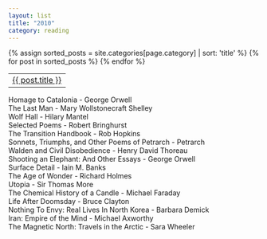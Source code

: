 ```yaml
---
layout: list
title: "2010"
category: reading
---
```



<table>
{% assign sorted_posts = site.categories[page.category]  | sort: 'title' %}
{% for post in sorted_posts %}
	<tr>
    		<td><a href="{{ post.url }}" title="{{ post.title }}">{{ post.title }}</a></td>
    	</tr>
{% endfor %}
</table>

Homage to Catalonia - George Orwell  
The Last Man - Mary Wollstonecraft Shelley  
Wolf Hall - Hilary Mantel  
Selected Poems - Robert Bringhurst  
The Transition Handbook - Rob Hopkins  
Sonnets, Triumphs, and Other Poems of Petrarch - Petrarch  
Walden and Civil Disobedience	- Henry David Thoreau  
Shooting an Elephant: And Other Essays - George Orwell  
Surface Detail - Iain M. Banks  
The Age of Wonder - Richard Holmes  
Utopia - Sir Thomas More  
The Chemical History of a Candle - Michael Faraday  
Life After Doomsday - Bruce Clayton  
Nothing To Envy: Real Lives In North Korea - Barbara Demick  
Iran: Empire of the Mind - Michael Axworthy  
The Magnetic North: Travels in the Arctic	- Sara Wheeler  
